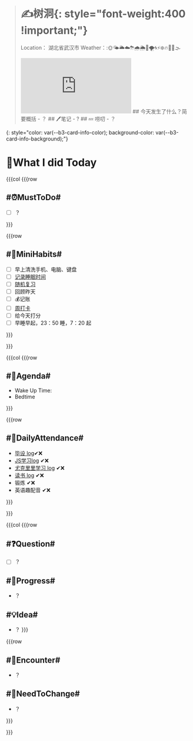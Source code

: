 
> # **✍树洞**{: style="font-weight:400 !important;"}
> Location： 湖北省武汉市
> Weather：:🌞🌤🌥☁️⛈🌧🌦🌈🌪🌀⚡❄️🔥🥶🌊🌫
> <iframe src="http://127.0.0.1:6806/widgets/Clock-Pac" data-src="http://127.0.0.1:6806/widgets/Clock-Pac" data-subtype="widget" border="0" frameborder="no" framespacing="0" allowfullscreen="true"></iframe>
> ## 今天发生了什么？简要概括
> - ？
> ## 🖊笔记
> - ?
> ## 💤 唠叨
> - ？
{: style="color: var(--b3-card-info-color); background-color: var(--b3-card-info-background);"}

# 💠What I did Today


{{{col
{{{row
## #⏰MustToDo#

* [ ] ？

}}}


{{{row
## #🐣MiniHabits#

* [ ] 早上清洗手机、电脑、键盘
* [ ] [记录睡眠时间](siyuan://blocks/20210827100508-3mkmbeu)
* [ ] [随机复习](siyuan://blocks/20210722172300-eiqyduh)
* [ ] 回顾昨天
* [ ] 💰记账
* [ ] [周打卡](siyuan://blocks/20210830231007-w7cvvku)
* [ ] 给今天打分
* [ ] 早睡早起，23：50 睡，7：20 起

}}}


}}}



{{{col
{{{row
## #📅Agenda#

* Wake Up Time:
* Bedtime

}}}


{{{row
## #📣DailyAttendance#

* [毕设 log](siyuan://blocks/20210919001311-p1k7szh)✔❌
* [JS学习log](siyuan://blocks/20211026002237-r3tsy8s) ✔❌
* [尤克里里学习 log](siyuan://blocks/20211106124402-1wwcpb9) ✔❌
* [读书 log](siyuan://blocks/20211110005637-uj4cugf) ✔❌
* 锻炼 ✔❌
* 英语趣配音 ✔❌

}}}


}}}


{{{col
{{{row
## #❓Question#

* [ ] ？

## #💪Progress#

* ？
  
## #💡Idea#

* ？
}}}

{{{row
## #📮Encounter#

* ？

## #🧠NeedToChange#

* ？

}}}

}}}


